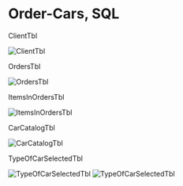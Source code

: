 # Order-Cars, SQL

ClientTbl

![ClientTbl](https://user-images.githubusercontent.com/87935862/132999258-3542022e-2fa8-4045-8dd3-94dce1c012c3.png)

OrdersTbl

![OrdersTbl](https://user-images.githubusercontent.com/87935862/132999278-37e7d558-17ef-4000-bd62-86fc11a41f0a.png)

ItemsInOrdersTbl

![ItemsInOrdersTbl](https://user-images.githubusercontent.com/87935862/132999287-fbdf614b-4af6-49c1-94b1-b391698fb535.png)

CarCatalogTbl

![CarCatalogTbl](https://user-images.githubusercontent.com/87935862/132999303-3b4980a2-4f0d-498d-b2a7-9663778d0316.png)

TypeOfCarSelectedTbl

![TypeOfCarSelectedTbl](https://user-images.githubusercontent.com/87935862/132999386-841859dd-ec09-48a2-93e1-025eb07e1583.png)
![TypeOfCarSelectedTbl](https://user-images.githubusercontent.com/87935862/132999389-bae12bea-28aa-45fc-8483-10d4bf74e012.png)



